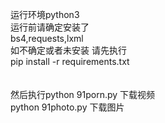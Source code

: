 运行环境python3
<br/>
运行前请确定安装了
<br/>
bs4,requests,lxml
<br/>
如不确定或者未安装 请先执行
<br/>
pip install -r requirements.txt
<br/><br/><br/>
然后执行python 91porn.py 下载视频
<br/>
python 91photo.py 下载图片
